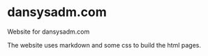 dansysadm.com
=============

Website for dansysadm.com

The website uses markdown and some css to build the html pages.
